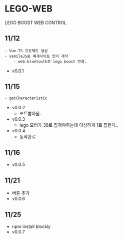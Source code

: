 # LEGO-WEB
LEGO BOOST WEB CONTROL

## 11/12
    - Vue-TS 프로젝트 생성
    - vanilaJS로 예제사이트 먼저 제작
        - web-bluetooth로 lego boost 연결.
 - v0.0.1
## 11/15
    - getCharacteristic
 - v0.0.2
    - 포트뽑아옴.
 - v0.0.3
    - lego 모터가 39로 잡혀야하는데 이상하게 1로 잡힌다..
 - v0.0.4
    - 동작완료
## 11/16
 - v0.0.5
## 11/21
 - 버튼 추가
 - v0.0.6
## 11/25
 - npm install blockly
 - v0.0.7